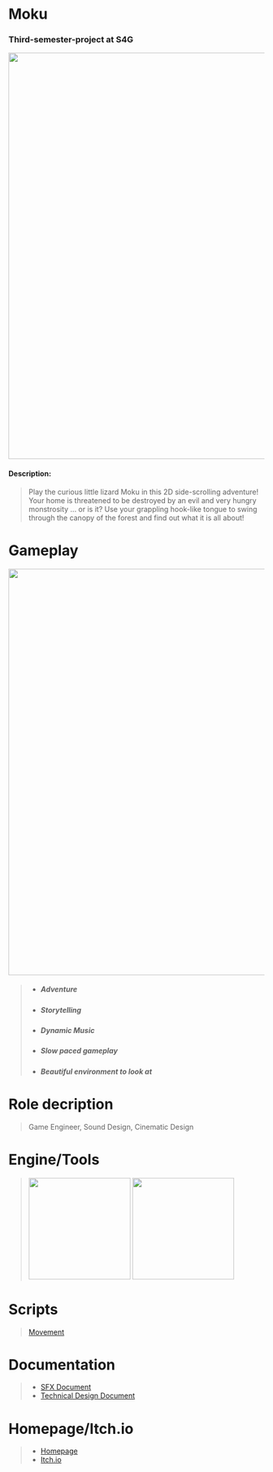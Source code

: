 # Moku
### Third-semester-project at S4G

<img src="https://user-images.githubusercontent.com/73071252/156388523-696e8eb1-4d39-44d2-9b8b-2bd6b325fe64.png" width="800" />

#### Description:
> Play the  curious little lizard Moku in this 2D side-scrolling adventure! Your home is threatened to be destroyed by an evil and very hungry monstrosity ... or is it? Use your grappling hook-like tongue to swing 
through the canopy of the forest and find out what it is all about!


# Gameplay 

<img src="https://user-images.githubusercontent.com/73071252/155980646-5991b81d-bee8-43eb-aedf-e8048d2c38d5.gif" width="800" />

> - ##### Adventure
> - ##### Storytelling
> - ##### Dynamic Music
> - ##### Slow paced gameplay
> - ##### Beautiful environment to look at

# Role decription
> Game Engineer, Sound Design, Cinematic Design

# Engine/Tools
> <img src="https://user-images.githubusercontent.com/73071252/156392267-4f301341-f902-49d8-bbc3-023aad8ab843.jpg" width="200" /> 
> <img src="https://user-images.githubusercontent.com/73071252/156392275-213df1b3-2266-41a0-8619-410a282f1799.png" width="200" />


# Scripts
> [Movement](https://github.com/geroj12/Moku/blob/53153e46e20fd378137e229a25994a0f2aa12d07/S4GDrittsemesterProjektGROK/Assets/Scripts/Player/PlayerMovement.cs)


# Documentation
> - [SFX Document](https://github.com/geroj12/Moku/blob/0e553811c8a5f733517c59f53c5277f8e07cdb90/S4GDrittsemesterProjektGROK/Docs/SFXDocument.pdf)
> - [Technical Design Document](https://github.com/geroj12/Moku/blob/6019dbff715e8235e7014f8b21bcea5a5b02322c/S4GDrittsemesterProjektGROK/Docs/TDD.pdf)

# Homepage/Itch.io
> - [Homepage](https://moku-and-the-feeding-frenzy.school4games.net/)
> - [Itch.io](https://s4g.itch.io/moku-and-the-feeding-frenzy)
